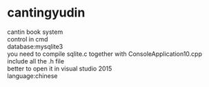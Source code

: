 # cantingyudin    
cantin book system   
control in cmd   
database:mysqlite3    
you need to compile sqlite.c together with ConsoleApplication10.cpp   
include all the .h file  
better to open it in visual studio 2015     
language:chinese


